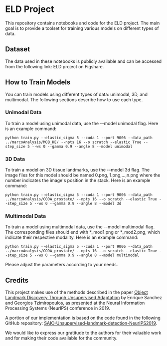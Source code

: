 # ELD Project
This repository contains notebooks and code for the ELD project. The main goal is to provide a toolset for training various models on different types of data.

## Dataset
The data used in these notebooks is publicly available and can be accessed from the following link: ELD project on Figshare.

## How to Train Models
You can train models using different types of data: unimodal, 3D, and multimodal. The following sections describe how to use each type.

### Unimodal Data
To train a model using unimodal data, use the --model unimodal flag. Here is an example command:


```
python train.py --elastic_sigma 5 --cuda 1 --port 9006 --data_path ../marcoAnalysis/MOB_HE/ --npts 16 --o scratch --elastic True --step_size 5 --ws 0 --gamma 0.9 --angle 8 --model unimodal
``` 

### 3D Data
To train a model on 3D tissue landmarks, use the --model 3d flag. The image files for this model should be named 0.png, 1.png,...,n.png where the number indicates the image's position in the stack. Here is an example command:

```
python train.py --elastic_sigma 5 --cuda 1 --port 9006 --data_path ../marcoAnalysis/CODA_prostate/ --npts 16 --o scratch --elastic True --step_size 5 --ws 0 --gamma 0.9 --angle 8 --model 3d
````

### Multimodal Data
To train a model using multimodal data, use the --model multimodal flag. The corresponding files should end with *_mod1.png or *_mod2.png, which indicate their respective modality. Here is an example command:

```
python train.py --elastic_sigma 5 --cuda 1 --port 9006 --data_path ../marcoAnalysis/CODA_prostate/ --npts 16 --o scratch --elastic True --step_size 5 --ws 0 --gamma 0.9 --angle 8 --model multimodal
````

Please adjust the parameters according to your needs.


## Credits

This project makes use of the methods described in the paper [Object Landmark Discovery Through Unsupervised Adaptation](http://papers.nips.cc/paper/9505-object-landmark-discovery-through-unsupervised-adaptation.pdf) by Enrique Sanchez and Georgios Tzimiropoulos, as presented at the Neural Information Processing Systems (NeurIPS) conference in 2019.

A portion of our implementation is based on the code found in the following GitHub repository: [SAIC-Unsupervised-landmark-detection-NeurIPS2019](https://github.com/ESanchezLozano/SAIC-Unsupervised-landmark-detection-NeurIPS2019).

We would like to express our gratitude to the authors for their valuable work and for making their code available for the community.